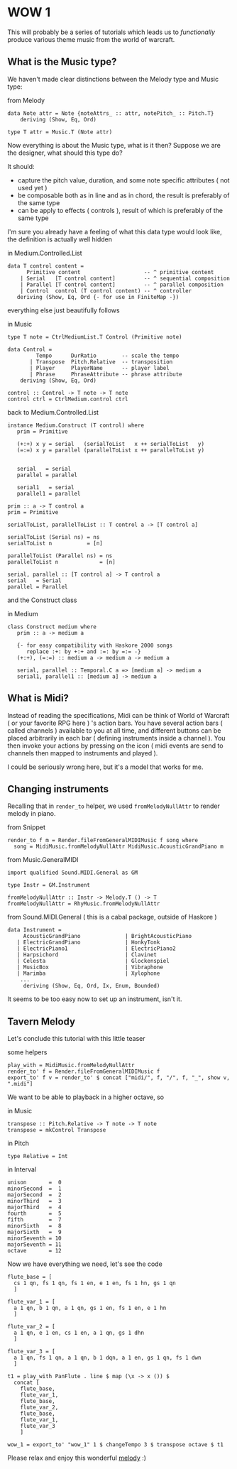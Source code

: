 WOW 1
=====

This will probably be a series of tutorials which leads us to _functionally_ produce various theme music from the world of warcraft.

What is the Music type?
----------------------

We haven't made clear distinctions between the Melody type and Music type:

from Melody

	data Note attr = Note {noteAttrs_ :: attr, notePitch_ :: Pitch.T}
	    deriving (Show, Eq, Ord)

	type T attr = Music.T (Note attr)

Now everything is about the Music type, what is it then? Suppose we are the designer, what should this type do?

It should:

* capture the pitch value, duration, and some note specific attributes ( not used yet )
* be composable both as in line and as in chord, the result is preferably of the same type
* can be apply to effects ( controls ), result of which is preferably of the same type

I'm sure you already have a feeling of what this data type would look like, the definition is actually well hidden

in Medium.Controlled.List

	data T control content =
	      Primitive content                    -- ^ primitive content
	    | Serial   [T control content]         -- ^ sequential composition
	    | Parallel [T control content]         -- ^ parallel composition
	    | Control  control (T control content) -- ^ controller
	   deriving (Show, Eq, Ord {- for use in FiniteMap -})

everything else just beautifully follows

in Music

	type T note = CtrlMediumList.T Control (Primitive note)
	
	data Control =
	         Tempo      DurRatio        -- scale the tempo
	       | Transpose  Pitch.Relative  -- transposition
	       | Player     PlayerName      -- player label
	       | Phrase     PhraseAttribute -- phrase attribute
	    deriving (Show, Eq, Ord)
	
	control :: Control -> T note -> T note
	control ctrl = CtrlMedium.control ctrl
	
back to Medium.Controlled.List

	instance Medium.Construct (T control) where
	   prim = Primitive

	   (+:+) x y = serial   (serialToList   x ++ serialToList   y)
	   (=:=) x y = parallel (parallelToList x ++ parallelToList y)


	   serial   = serial
	   parallel = parallel

	   serial1   = serial
	   parallel1 = parallel

	prim :: a -> T control a
	prim = Primitive

	serialToList, parallelToList :: T control a -> [T control a]

	serialToList (Serial ns) = ns
	serialToList n           = [n]

	parallelToList (Parallel ns) = ns
	parallelToList n             = [n]

	serial, parallel :: [T control a] -> T control a
	serial   = Serial
	parallel = Parallel
	
and the Construct class

in Medium

	class Construct medium where
	   prim :: a -> medium a

	   {- for easy compatibility with Haskore 2000 songs
	      replace :+: by +:+ and :=: by =:= -}
	   (+:+), (=:=) :: medium a -> medium a -> medium a

	   serial, parallel :: Temporal.C a => [medium a] -> medium a
	   serial1, parallel1 :: [medium a] -> medium a


What is Midi?
--------------

Instead of reading the specifications, Midi can be think of World of Warcraft ( or your favorite RPG here ) 's action bars. You have several action bars ( called channels ) available to you at all time, and different buttons can be placed arbitrarily in each bar ( defining instruments inside a channel ). You then invoke your actions by pressing on the icon ( midi events are send to channels then mapped to instruments and played ).

I could be seriously wrong here, but it's a model that works for me.


Changing instruments
---------------------

Recalling that in `render_to` helper, we used `fromMelodyNullAttr` to render melody in piano.

from Snippet
	
	render_to f m = Render.fileFromGeneralMIDIMusic f song where
	  song = MidiMusic.fromMelodyNullAttr MidiMusic.AcousticGrandPiano m

from Music.GeneralMIDI

	import qualified Sound.MIDI.General as GM
	
	type Instr = GM.Instrument

	fromMelodyNullAttr :: Instr -> Melody.T () -> T
	fromMelodyNullAttr = RhyMusic.fromMelodyNullAttr


from Sound.MIDI.General ( this is a cabal package, outside of Haskore )

	data Instrument =
	     AcousticGrandPiano              | BrightAcousticPiano
	   | ElectricGrandPiano              | HonkyTonk
	   | ElectricPiano1                  | ElectricPiano2
	   | Harpsichord                     | Clavinet
	   | Celesta                         | Glockenspiel
	   | MusicBox                        | Vibraphone
	   | Marimba                         | Xylophone
		...
	     deriving (Show, Eq, Ord, Ix, Enum, Bounded)

It seems to be too easy now to set up an instrument, isn't it.

Tavern Melody
--------------

Let's conclude this tutorial with this little teaser

some helpers

	play_with = MidiMusic.fromMelodyNullAttr
	render_to' f = Render.fileFromGeneralMIDIMusic f
	export_to' f v = render_to' $ concat ["midi/", f, "/", f, "_", show v, ".midi"]

We want to be able to playback in a higher octave, so

in Music

	transpose :: Pitch.Relative -> T note -> T note
	transpose = mkControl Transpose

in Pitch
	
	type Relative = Int
	
in Interval

	unison       =  0
	minorSecond  =  1
	majorSecond  =  2
	minorThird   =  3
	majorThird   =  4
	fourth       =  5
	fifth        =  7
	minorSixth   =  8
	majorSixth   =  9
	minorSeventh = 10
	majorSeventh = 11
	octave       = 12 

Now we have everything we need, let's see the code

	flute_base = [
	  cs 1 qn, fs 1 qn, fs 1 en, e 1 en, fs 1 hn, gs 1 qn
	  ]

	flute_var_1 = [
	  a 1 qn, b 1 qn, a 1 qn, gs 1 en, fs 1 en, e 1 hn
	  ]

	flute_var_2 = [
	  a 1 qn, e 1 en, cs 1 en, a 1 qn, gs 1 dhn
	  ]

	flute_var_3 = [
	  a 1 qn, fs 1 qn, a 1 qn, b 1 dqn, a 1 en, gs 1 qn, fs 1 dwn
	  ]

	t1 = play_with PanFlute . line $ map (\x -> x ()) $ 
	  concat [
	    flute_base,
	    flute_var_1,
	    flute_base,
	    flute_var_2,
	    flute_base,
	    flute_var_1,
	    flute_var_3
	    ]

	wow_1 = export_to' "wow_1" 1 $ changeTempo 3 $ transpose octave $ t1

Please relax and enjoy this wonderful [melody](../midi/wow_1/wow_1_1.midi?raw=true) :)